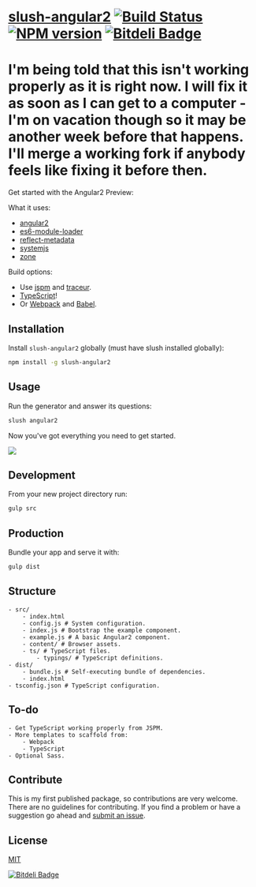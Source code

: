 [slush-angular2](https://www.npmjs.com/package/slush-angular2) [![Build Status](https://travis-ci.org/TheVelourFog/slush-angular2.svg?branch=master)](https://travis-ci.org/TheVelourFog/slush-angular2) [![NPM version](https://badge-me.herokuapp.com/api/npm/slush-angular2.png)](http://badges.enytc.com/for/npm/slush-angular2) [![Bitdeli Badge](https://d2weczhvl823v0.cloudfront.net/TheVelourFog/slush-angular2/trend.png)](https://bitdeli.com/free "Bitdeli Badge")
==============

# **I'm being told that this isn't working properly as it is right now. I will fix it as soon as I can get to a computer - I'm on vacation though so it may be another week before that happens. I'll merge a working fork if anybody feels like fixing it before then.**

Get started with the Angular2 Preview:

What it uses:
- [angular2](https://www.npmjs.com/package/angular2)
- [es6-module-loader](https://www.npmjs.com/package/es6-module-loader)
- [reflect-metadata](https://www.npmjs.com/package/reflect-metadata)
- [systemjs](https://www.npmjs.com/package/systemjs)
- [zone](https://www.npmjs.com/package/zone.js)
	
Build options:
- Use [jspm](https://jspm.io/) and [traceur](https://www.npmjs.com/package/traceur).
- [TypeScript](https://typescriptlang.org)!
- Or [Webpack](https://webpack.github.io) and [Babel](https://babeljs.io).

## Installation

Install `slush-angular2` globally (must have slush installed globally):

```bash
npm install -g slush-angular2
```

## Usage

Run the generator and answer its questions:

```bash
slush angular2
```

Now you've got everything you need to get started.

![](http://i.imgur.com/85O2cvX.gif)

## Development

From your new project directory run:

```bash
gulp src
```

## Production

Bundle your app and serve it with:

```bash
gulp dist
```

## Structure

	- src/
		- index.html
		- config.js # System configuration.
		- index.js # Bootstrap the example component.
		- example.js # A basic Angular2 component.
		- content/ # Browser assets.
		- ts/ # TypeScript files.
			- typings/ # TypeScript definitions.
	- dist/
		- bundle.js # Self-executing bundle of dependencies.
		- index.html
	- tsconfig.json # TypeScript configuration.

## To-do

	- Get TypeScript working properly from JSPM.
	- More templates to scaffold from:
		- Webpack
		- TypeScript
	- Optional Sass. 

## Contribute

This is my first published package, so contributions are very welcome. There are no guidelines for contributing. If you find a problem or have a suggestion go ahead and [submit an issue](https://github.com/thevelourfog/slush-angular2/issues).

## License

[MIT](https://github.com/thevelourfog/slush-angular2/blob/master/LICENSE)


[![Bitdeli Badge](https://d2weczhvl823v0.cloudfront.net/TheVelourFog/slush-angular2/trend.png)](https://bitdeli.com/free "Bitdeli Badge")

